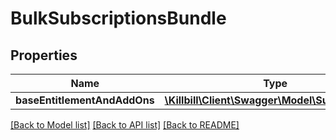 # BulkSubscriptionsBundle

## Properties
Name | Type | Description | Notes
------------ | ------------- | ------------- | -------------
**baseEntitlementAndAddOns** | [**\Killbill\Client\Swagger\Model\Subscription[]**](Subscription.md) |  | 

[[Back to Model list]](../../README.md#documentation-for-models) [[Back to API list]](../../README.md#documentation-for-api-endpoints) [[Back to README]](../../README.md)

